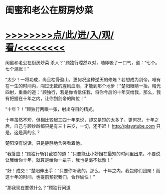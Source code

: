 # 闺蜜和老公在厨房炒菜

# <a href="https://https://github.com/kiuhd/dfrw/issues/1">>>>>>>>>点/此/进/入/观/看/<<<<<<<<</a>

闺蜜和老公在厨房炒菜
杀人？”顾独行瞠然以对，随即吸了一口气，道：“七个。七个混账！”

“太少！一将功成，尚且枯骨盈山。更何况这种逆天的修炼？若想成为剑帝，唯有在一生的时间内，闯过无数的腥风血雨，才能到那个地步！”楚阳眼睛一抬，精光四射，重重的道：“顾独行，若是你肯信任我，将你今后的十年交给我，那么，我有把握在十年之内，让你到剑帝的阶位！”

“十年？！”顾独行两眼一张，射出夺目的精光。

十年虽然不短，但相比较起三四十年来说，却又是短的太多了。更何况，十年之后，自己与顾妙龄都只是有三十来岁，一切，还不迟！
http://playstube.com
只是，这是真的么？

楚阳没有说话，只是静静地含笑看着他。

“我答应！”顾独行斩钉截铁的道：“只要能让小妙姐在最短的时间里出来，不要说让我给你十年，就算是给你一辈子，我也是毫不犹豫！”

“好！成交！”楚阳伸出手：“只要你听我的，那么，十年之内，我包你们团聚！而这十年的时间，也提前预祝我们，合作愉快！”

“那我现在要做什么？”顾独行问道
